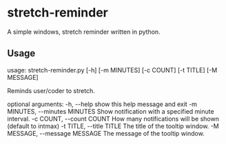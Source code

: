 # stretch-reminder
A simple windows, stretch reminder written in python.

## Usage

usage: stretch-reminder.py [-h] [-m MINUTES] [-c COUNT] [-t TITLE]
                           [-M MESSAGE]

Reminds user/coder to stretch.

optional arguments:
  -h, --help            show this help message and exit
  -m MINUTES, --minutes MINUTES
                        Show notification with a specified minute interval.
  -c COUNT, --count COUNT
                        How many notifications will be shown (default to
                        intmax)
  -t TITLE, --title TITLE
                        The title of the tooltip window.
  -M MESSAGE, --message MESSAGE
                        The message of the tooltip window.
